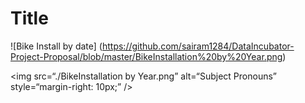 <h1> Title</h1>
  
  
 
 
 ![Bike Install by date]
 (https://github.com/sairam1284/DataIncubator-Project-Proposal/blob/master/BikeInstallation%20by%20Year.png)

 
<img
src=“./BikeInstallation by Year.png”
alt=“Subject Pronouns”
style=“margin-right: 10px;”
/>
